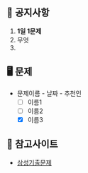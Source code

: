 ## 📜 공지사항
1. **1일 1문제**
2. 무엇
3. 

## 🖥 문제
* 문제이름 - 날짜 - 추천인
  * [ ] 이름1
  * [ ] 이름2
  * [x] 이름3 

## 📌 참고사이트
* [삼성기출문제](https://www.acmicpc.net/workbook/view/1152)
